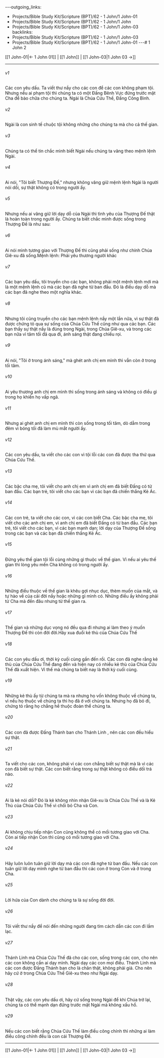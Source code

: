 ---outgoing_links:
  - Projects/Bible Study Kit/Scripture (BPT)/62 - 1 John/1 John-01
  - Projects/Bible Study Kit/Scripture (BPT)/62 - 1 John/1 John
  - Projects/Bible Study Kit/Scripture (BPT)/62 - 1 John/1 John-03
backlinks:
  - Projects/Bible Study Kit/Scripture (BPT)/62 - 1 John/1 John-03
  - Projects/Bible Study Kit/Scripture (BPT)/62 - 1 John/1 John-01
---# 1 John 2

[[1 John-01|← 1 John 01]] | [[1 John]] | [[1 John-03|1 John 03 →]]
***



###### v1 
Các con yêu dấu. Ta viết thư nầy cho các con để các con không phạm tội. Nhưng nếu ai phạm tội thì chúng ta có một Đấng Bênh Vực đứng trước mặt Cha để bào chữa cho chúng ta. Ngài là Chúa Cứu Thế, Đấng Công Bình. 

###### v2 
Ngài là con sinh tế chuộc tội không những cho chúng ta mà cho cả thế gian. 

###### v3 
Chúng ta có thể tin chắc mình biết Ngài nếu chúng ta vâng theo mệnh lệnh Ngài. 

###### v4 
Ai nói, "Tôi biết Thượng Đế," nhưng không vâng giữ mệnh lệnh Ngài là người nói dối, sự thật không có trong người ấy. 

###### v5 
Nhưng nếu ai vâng giữ lời dạy dỗ của Ngài thì tình yêu của Thượng Đế thật là hoàn toàn trong người ấy. Chúng ta biết chắc mình được sống trong Thượng Đế là như sau: 

###### v6 
Ai nói mình tương giao với Thượng Đế thì cũng phải sống như chính Chúa Giê-xu đã sống.Mệnh lệnh: Phải yêu thương người khác 

###### v7 
Các bạn yêu dấu, tôi truyền cho các bạn, không phải một mệnh lệnh mới mà là một mệnh lệnh cũ mà các bạn đã nghe từ ban đầu. Đó là điều dạy dỗ mà các bạn đã nghe theo một nghĩa khác. 

###### v8 
Nhưng tôi cũng truyền cho các bạn mệnh lệnh nầy một lần nữa, vì sự thật đã được chứng tỏ qua sự sống của Chúa Cứu Thế cũng như qua các bạn. Các bạn thấy sự thật nầy là đúng trong Ngài, trong Chúa Giê-xu, và trong các bạn nữa vì tăm tối đã qua đi, ánh sáng thật đang chiếu rọi. 

###### v9 
Ai nói, "Tôi ở trong ánh sáng," mà ghét anh chị em mình thì vẫn còn ở trong tối tăm. 

###### v10 
Ai yêu thương anh chị em mình thì sống trong ánh sáng và không có điều gì trong họ khiến họ vấp ngã. 

###### v11 
Nhưng ai ghét anh chị em mình thì còn sống trong tối tăm, dò dẫm trong đêm vì bóng tối đã làm mù mắt người ấy. 

###### v12 
Các con yêu dấu, ta viết cho các con vì tội lỗi các con đã được tha thứ qua Chúa Cứu Thế. 

###### v13 
Các bậc cha mẹ, tôi viết cho anh chị em vì anh chị em đã biết Đấng có từ ban đầu. Các bạn trẻ, tôi viết cho các bạn vì các bạn đã chiến thắng Kẻ Ác. 

###### v14 
Các con trẻ, ta viết cho các con, vì các con biết Cha. Các bậc cha mẹ, tôi viết cho các anh chị em, vì anh chị em đã biết Đấng có từ ban đầu. Các bạn trẻ, tôi viết cho các bạn, vì các bạn mạnh dạn; lời dạy của Thượng Đế sống trong các bạn và các bạn đã chiến thắng Kẻ Ác. 

###### v15 
Đừng yêu thế gian tội lỗi cùng những gì thuộc về thế gian. Vì nếu ai yêu thế gian thì lòng yêu mến Cha không có trong người ấy. 

###### v16 
Những điều thuộc về thế gian là khêu gợi nhục dục, thèm muốn của mắt, và tự hào về của cải đời nầy hoặc những gì mình có. Những điều ấy không phải từ Cha mà đến đâu nhưng từ thế gian ra. 

###### v17 
Thế gian và những dục vọng nó đều qua đi nhưng ai làm theo ý muốn Thượng Đế thì còn đời đời.Hãy xua đuổi kẻ thù của Chúa Cứu Thế 

###### v18 
Các con yêu dấu ơi, thời kỳ cuối cùng gần đến rồi. Các con đã nghe rằng kẻ thù của Chúa Cứu Thế đang đến và hiện nay có nhiều kẻ thù của Chúa Cứu Thế đã xuất hiện. Vì thế mà chúng ta biết nay là thời kỳ cuối cùng. 

###### v19 
Những kẻ thù ấy từ chúng ta mà ra nhưng họ vốn không thuộc về chúng ta, vì nếu họ thuộc về chúng ta thì họ đã ở với chúng ta. Nhưng họ đã bỏ đi, chứng tỏ rằng họ chẳng hề thuộc đoàn thể chúng ta. 

###### v20 
Các con đã được Đấng Thánh ban cho Thánh Linh , nên các con đều hiểu sự thật. 

###### v21 
Ta viết cho các con, không phải vì các con chẳng biết sự thật mà là vì các con đã biết sự thật. Các con biết rằng trong sự thật không có điều dối trá nào. 

###### v22 
Ai là kẻ nói dối? Đó là kẻ không nhìn nhận Giê-xu là Chúa Cứu Thế và là Kẻ Thù của Chúa Cứu Thế vì chối bỏ Cha và Con. 

###### v23 
Ai không chịu tiếp nhận Con cũng không thể có mối tương giao với Cha. Còn ai tiếp nhận Con thì cũng có mối tương giao với Cha. 

###### v24 
Hãy luôn luôn tuân giữ lời dạy mà các con đã nghe từ ban đầu. Nếu các con tuân giữ lời dạy mình nghe từ ban đầu thì các con ở trong Con và ở trong Cha. 

###### v25 
Lời hứa của Con dành cho chúng ta là sự sống đời đời. 

###### v26 
Tôi viết thư nầy để nói đến những người đang tìm cách dẫn các con đi lầm lạc. 

###### v27 
Thánh Linh mà Chúa Cứu Thế đã cho các con, sống trong các con, cho nên các con không cần ai dạy mình. Ngài dạy các con mọi điều. Thánh Linh mà các con được Đấng Thánh ban cho là chân thật, không phải giả. Cho nên hãy cứ ở trong Chúa Cứu Thế Giê-xu theo như Ngài dạy. 

###### v28 
Thật vậy, các con yêu dấu ơi, hãy cứ sống trong Ngài để khi Chúa trở lại, chúng ta có thể mạnh dạn đứng trước mặt Ngài mà không xấu hổ. 

###### v29 
Nếu các con biết rằng Chúa Cứu Thế làm điều công chính thì những ai làm điều công chính đều là con cái Thượng Đế.

***
[[1 John-01|← 1 John 01]] | [[1 John]] | [[1 John-03|1 John 03 →]]
